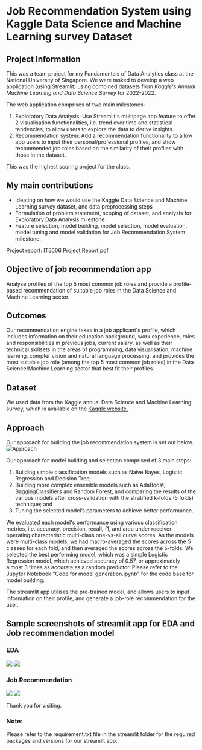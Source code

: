 <h1>Job Recommendation System using Kaggle Data Science and Machine Learning survey Dataset</h1>

<h2>Project Information</h2>

This was a team project for my Fundamentals of Data Analytics class at the National University of Singapore. We were tasked to develop a web application (using Streamlit) using combined datasets from <i>Kaggle's Annual Machine Learning and Data Science Survey</i> for 2022-2022. 

The web application comprises of two main milestones:
1) Exploratory Data Analysis: Use Streamlit's multipage app feature to offer 2 visualisation functionalities, i.e. trend over time and statistical tendencies, to allow users to explore the data to derive insights.  
2) Recommendation system: Add a recommendation functionality to allow app users to input their personal/professional profiles, and show recommended job roles based on the similarity of their profiles with those in the dataset.

This was the highest scoring project for the class. 

<h2>My main contributions</h2>
<ul>
<li>Ideating on how we would use the Kaggle Data Science and Machine Learning survey dataset, and data preprocessing steps</li>
<li>Formulation of problem statement, scoping of dataset, and analysis for Exploratory Data Analysis milestone</li>
<li>Feature selection, model building, model selection, model evaluation, model tuning and model validation for Job Recommendation System milestone. </li>
</ul>
Project report: IT5006 Project Report.pdf

<h2>Objective of job recommendation app</h2>

Analyse profiles of the top 5 most common job roles and provide a profile-based recommendation of suitable job roles in the Data Science and Machine Learning sector.

<h2>Outcomes</h2>

Our recommendation engine takes in a job applicant's profile, which includes information on their education background, work experience, roles and responsibilities in previous jobs, current salary, as well as their technical skillsets in the areas of programming, data visualisation, machine learning, compter vision and natural language processing, and provides the most suitable job role (among the top 5 most common job roles) in the Data Science/Machine Learning sector that best fit their profiles.

<h2>Dataset</h2>

We used data from the Kaggle annual Data Science and Machine Learning survey, which is available on the <a href="https://www.kaggle.com/c/kaggle-survey-2022/"> Kaggle website.</a>

<h2>Approach</h2>
Our approach for building the job recommendation system is set out below.
<img src="https://github.com/cometohk/job-recommendation-system/assets/136663463/3982fdc1-450e-4ef2-a74a-8edb36a94348" alt="Approach">

Our approach for model building and selection comprised of 3 main steps:
1) Building simple classification models such as Naive Bayes, Logistic Regression and Decision Tree;
2) Building more complex ensemble models such as AdaBoost, BaggingClassifiers and Random Forest, and comparing the
results of the various models after cross-validation with the stratified k-folds (5 folds) technique; and
3) Tuning the selected model’s parameters to achieve better performance.

We evaluated each model's performance using various classification metrics, i.e. accuracy, precision, recall, f1, and area under receiver operating characteristic multi-class one-vs-all curve scores. As the models were multi-class models, we had macro-averaged the scores across the 5 classes for each fold, and then averaged the scores across the 5-folds. We selected the best performing model, which was a simple Logistic Regression model, which achieved accuracy of 0.57, or approximately almost 3 times as accurate as a random predictor. Please refer to the Jupyter Notebook "Code for model generation.ipynb" for the code base for model building.

The streamlit app utilises the pre-trained model, and allows users to input information on their profile, and generate a job-role recommendation for the user. 

<h2>Sample screenshots of streamlit app for EDA and Job recommendation model</h2>
<h3>EDA</h3>
<img src="https://github.com/hkkiat/job-recommendation-system/assets/136663463/8621a3cd-cab6-4634-b25a-2f4754d022b1">
<img src="https://github.com/hkkiat/job-recommendation-system/assets/136663463/97a951a2-7528-4e51-8213-5068a834913b">

<h3>Job Recommendation</h3>
<img src="https://github.com/hkkiat/job-recommendation-system/assets/136663463/c1eff293-52f7-43f5-acc9-456dcf059927")>
<img src ="https://github.com/hkkiat/job-recommendation-system/assets/136663463/2ae2195e-b17c-4ec0-ad74-ba2d5ff1dddb")>

Thank you for visiting.

<h3>Note:</h3> Please refer to the requirement.txt file in the streamlit folder for the required packages and versions for our streamlit app. 
